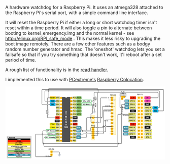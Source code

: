 A hardware watchdog for a Raspberry Pi. It uses an atmega328 attached to the Raspberry Pi's
serial port, with a simple command line interface.

It will reset the Raspberry Pi if either a long or short watchdog timer isn't reset within 
a time period. It will also toggle a pin to alternate between booting to kernel\_emergency.img
and the normal kernel - see http://elinux.org/RPI_safe_mode . This makes it less risky to upgrading 
the boot image remotely. There are a few other features such as a bodgy random number generator
and hmac. The 'oneshot' watchdog lets you set a failsafe so that if you try something that doesn't work, it'l reboot after a set period of time.

A rough list of functionality is in the [read handler](main.c#L1134).

I implemented this to use with [PCextreme's](https://www.pcextreme.nl/) 
[Raspberry Colocation](http://raspberrycolocation.com/).

![schematic](pihelp.png)


